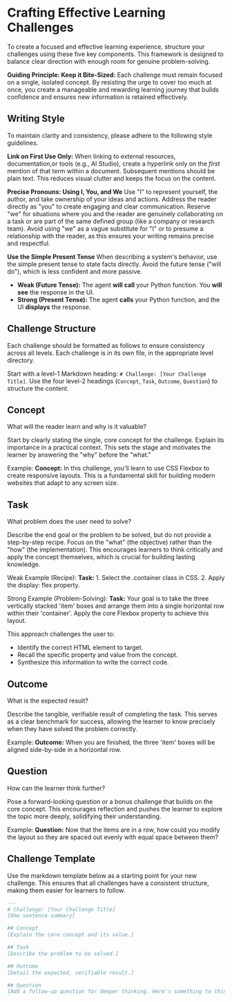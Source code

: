 # Crafting Effective Learning Challenges
To create a focused and effective learning experience, structure your challenges using these five key components. This framework is designed to balance clear direction with enough room for genuine problem-solving.

**Guiding Principle: Keep it Bite-Sized:**
Each challenge must remain focused on a single, isolated concept. By resisting the urge to cover too much at once, you create a manageable and rewarding learning journey that builds confidence and ensures new information is retained effectively.

## Writing Style
To maintain clarity and consistency, please adhere to the following style guidelines.

**Link on First Use Only:**
When linking to external resources, documentation,or tools (e.g., AI Studio), create a hyperlink only on the *first* mention of that term within a document. Subsequent mentions should be plain text. This reduces visual clutter and keeps the focus on the content.

**Precise Pronouns: Using I, You, and We**
Use "I" to represent yourself, the author, and take ownership of your ideas and actions. Address the reader directly as "you" to create engaging and clear communication. Reserve "we" for situations where you and the reader are genuinely collaborating on a task or are part of the same defined group (like a company or research team). Avoid using "we" as a vague substitute for "I" or to presume a relationship with the reader, as this ensures your writing remains precise and respectful.

**Use the Simple Present Tense**
When describing a system's behavior, use the simple present tense to state facts directly. Avoid the future tense ("will do"), which is less confident and more passive.

*   **Weak (Future Tense):** The agent **will call** your Python function. You **will see** the response in the UI.
*   **Strong (Present Tense):** The agent **calls** your Python function, and the UI **displays** the response.

## Challenge Structure
Each challenge should be formatted as follows to ensure consistency across all levels. Each challenge is in its own file, in the appropriate level directory. 

Start with a level-1 Markdown heading: `# Challenge: [Your Challenge Title]`. Use the four level-2 headings (`Concept`, `Task`, `Outcome`, `Question`) to structure the content. 

## Concept
What will the reader learn and why is it valuable?

Start by clearly stating the single, core concept for the challenge. Explain its importance in a practical context. This sets the stage and motivates the learner by answering the "why" before the "what."

Example:
**Concept:** In this challenge, you'll learn to use CSS Flexbox to create responsive layouts. This is a fundamental skill for building modern websites that adapt to any screen size.

## Task
What problem does the user need to solve?

Describe the end goal or the problem to be solved, but do not provide a step-by-step recipe. Focus on the "what" (the objective) rather than the "how" (the implementation). This encourages learners to think critically and apply the concept themselves, which is crucial for building lasting knowledge.

Weak Example (Recipe):
**Task:** 1. Select the .container class in CSS. 2. Apply the display: flex property.

Strong Example (Problem-Solving):
**Task:** Your goal is to take the three vertically stacked 'item' boxes and arrange them into a single horizontal row within their 'container'. Apply the core Flexbox property to achieve this layout.

This approach challenges the user to:

- Identify the correct HTML element to target.
- Recall the specific property and value from the concept.
- Synthesize this information to write the correct code.

## Outcome
What is the expected result?

Describe the tangible, verifiable result of completing the task. This serves as a clear benchmark for success, allowing the learner to know precisely when they have solved the problem correctly.

Example:
**Outcome:** When you are finished, the three 'item' boxes will be aligned side-by-side in a horizontal row.

## Question
How can the learner think further?

Pose a forward-looking question or a bonus challenge that builds on the core concept. This encourages reflection and pushes the learner to explore the topic more deeply, solidifying their understanding.

Example:
**Question:** Now that the items are in a row, how could you modify the layout so they are spaced out evenly with equal space between them?

## Challenge Template
Use the markdown template below as a starting point for your new challenge. This ensures that all challenges have a consistent structure, making them easier for learners to follow.

```markdown
---
# Challenge: [Your Challenge Title]
[One sentence summary]

## Concept 
[Explain the core concept and its value.]

## Task 
[Describe the problem to be solved.]

## Outcome
[Detail the expected, verifiable result.]

## Question
[Add a follow-up question for deeper thinking. Here's something to think about...]
```
